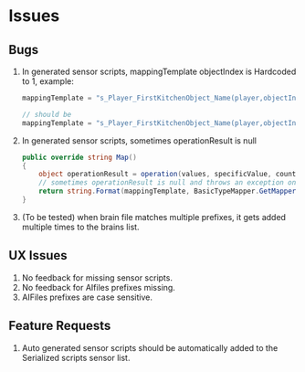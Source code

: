 # Issues

## Bugs

1. In generated sensor scripts, mappingTemplate objectIndex is Hardcoded to 1, example:

    ```cs
    mappingTemplate = "s_Player_FirstKitchenObject_Name(player,objectIndex(1),{0})." + Environment.NewLine;

    // should be
    mappingTemplate = "s_Player_FirstKitchenObject_Name(player,objectIndex({1}),{0})." + Environment.NewLine;
    ```

2. In generated sensor scripts, sometimes operationResult is null

    ```cs
    public override string Map()
    { 
        object operationResult = operation(values, specificValue, counter);
        // sometimes operationResult is null and throws an exception on the next line
        return string.Format(mappingTemplate, BasicTypeMapper.GetMapper(operationResult.GetType()).BasicMap(operationResult));
    }
    ```

3. (To be tested) when brain file matches multiple prefixes, it gets added multiple times to the brains list.

## UX Issues

1. No feedback for missing sensor scripts.
2. No feedback for AIfiles prefixes missing.
3. AIFiles prefixes are case sensitive.

## Feature Requests

1. Auto generated sensor scripts should be automatically added to the Serialized scripts sensor list.

